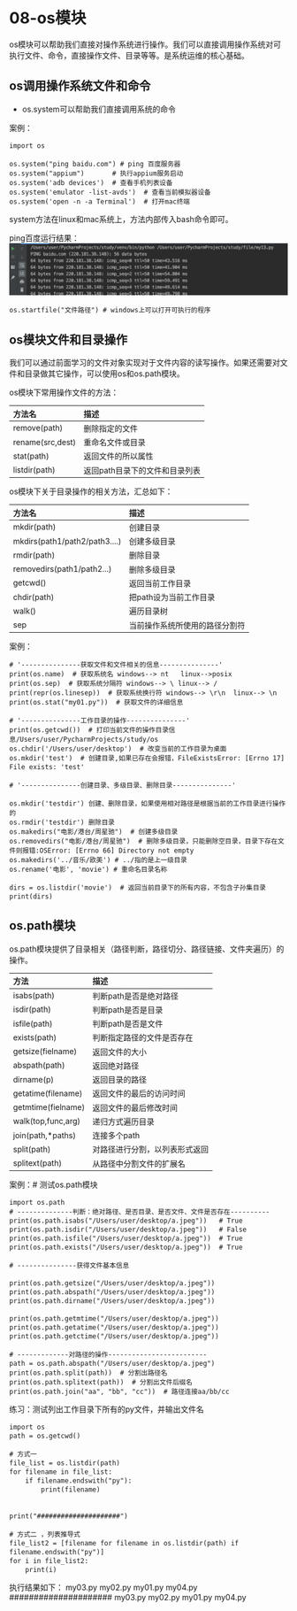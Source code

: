 # 08-os模块


os模块可以帮助我们直接对操作系统进行操作。我们可以直接调用操作系统对可执行文件、命令，直接操作文件、目录等等。是系统运维的核心基础。



## os调用操作系统文件和命令


- os.system可以帮助我们直接调用系统的命令


案例：
```
import os

os.system("ping baidu.com") # ping 百度服务器
os.system("appium")       # 执行appium服务启动
os.system('adb devices')  # 查看手机列表设备
os.system('emulator -list-avds')  # 查看当前模拟器设备
os.system('open -n -a Terminal')  # 打开mac终端

```

system方法在linux和mac系统上，方法内部传入bash命令即可。


ping百度运行结果：
![](_v_images/20201111105703714_2056232287.png)



```
os.startfile("文件路径") # windows上可以打开可执行的程序
```












## os模块文件和目录操作

我们可以通过前面学习的文件对象实现对于文件内容的读写操作。如果还需要对文件和目录做其它操作，可以使用os和os.path模块。


os模块下常用操作文件的方法：

| 方法名            | 描述                        |
| :--------------- | :------------------------- |
| remove(path)     | 删除指定的文件               |
| rename(src,dest) | 重命名文件或目录              |
| stat(path)       | 返回文件的所以属性            |
| listdir(path)    | 返回path目录下的文件和目录列表 |



os模块下关于目录操作的相关方法，汇总如下：

| 方法名                          | 描述                       |
| :----------------------------- | :------------------------- |
| mkdir(path)                   | 创建目录                    |
| mkdirs(path1/path2/path3....) | 创建多级目录                |
| rmdir(path)                   | 删除目录                    |
| removedirs(path1/path2...)    | 删除多级目录                |
| getcwd()                       | 返回当前工作目录             |
| chdir(path)                   | 把path设为当前工作目录       |
| walk()                         | 遍历目录树                  |
| sep                            | 当前操作系统所使用的路径分割符 |




案例：
```
# '---------------获取文件和文件相关的信息---------------'
print(os.name)  # 获取系统名 windows--> nt   linux-->posix
print(os.sep)  # 获取系统分隔符 windows--> \ linux--> /
print(repr(os.linesep))  # 获取系统换行符 windows--> \r\n  linux--> \n
print(os.stat("my01.py"))  # 获取文件的详细信息

# '---------------工作目录的操作---------------'
print(os.getcwd())  # 打印当前文件的操作目录信息/Users/user/PycharmProjects/study/os
os.chdir('/Users/user/desktop')  # 改变当前的工作目录为桌面
os.mkdir('test')  # 创建目录,如果已存在会报错，FileExistsError: [Errno 17] File exists: 'test'

# '---------------创建目录、多级目录、删除目录---------------'

os.mkdir('testdir') 创建、删除目录，如果使用相对路径是根据当前的工作目录进行操作的
os.rmdir('testdir') 删除目录
os.makedirs("电影/港台/周星驰")  # 创建多级目录
os.removedirs("电影/港台/周星驰")  # 删除多级目录，只能删除空目录，目录下存在文件则报错:OSError: [Errno 66] Directory not empty
os.makedirs('../音乐/欧美') # ../指的是上一级目录
os.rename('电影', 'movie') # 重命名目录名称

dirs = os.listdir('movie')  # 返回当前目录下的所有内容，不包含子孙集目录
print(dirs)
```



## os.path模块


os.path模块提供了目录相关（路径判断，路径切分、路径链接、文件夹遍历）的操作。


| 方法               | 描述                       |
| :----------------- | :------------------------- |
| isabs(path)        | 判断path是否是绝对路径       |
| isdir(path)        | 判断path是否是目录           |
| isfile(path)       | 判断path是否是文件           |
| exists(path)       | 判断指定路径的文件是否存在    |
| getsize(fielname)  | 返回文件的大小               |
| abspath(path)      | 返回绝对路径                |
| dirname(p)         | 返回目录的路径               |
| getatime(filename) | 返回文件的最后的访问时间      |
| getmtime(fielname) | 返回文件的最后修改时间        |
| walk(top,func,arg) | 递归方式遍历目录             |
| join(path,*paths)  | 连接多个path                |
| split(path)        | 对路径进行分割，以列表形式返回 |
| splitext(path)     | 从路径中分割文件的扩展名      |



案例：# 测试os.path模块
```
import os.path
# --------------判断：绝对路径、是否目录、是否文件、文件是否存在----------
print(os.path.isabs("/Users/user/desktop/a.jpeg"))   # True
print(os.path.isdir("/Users/user/desktop/a.jpeg"))   # False
print(os.path.isfile("/Users/user/desktop/a.jpeg"))  # True
print(os.path.exists("/Users/user/desktop/a.jpeg"))  # True

# ---------------获得文件基本信息

print(os.path.getsize("/Users/user/desktop/a.jpeg"))
print(os.path.abspath("/Users/user/desktop/a.jpeg"))
print(os.path.dirname("/Users/user/desktop/a.jpeg"))

print(os.path.getmtime("/Users/user/desktop/a.jpeg"))
print(os.path.getatime("/Users/user/desktop/a.jpeg"))
print(os.path.getctime("/Users/user/desktop/a.jpeg"))

# -------------对路径的操作-------------------------
path = os.path.abspath("/Users/user/desktop/a.jpeg")
print(os.path.split(path))  # 分割出路径名
print(os.path.splitext(path))  # 分割出文件后缀名
print(os.path.join("aa", "bb", "cc"))  # 路径连接aa/bb/cc

```



练习：测试列出工作目录下所有的py文件，并输出文件名
```
import os
path = os.getcwd()

# 方式一
file_list = os.listdir(path)
for filename in file_list:
    if filename.endswith("py"):
        print(filename)


print("#####################")

# 方式二 ，列表推导式
file_list2 = [filename for filename in os.listdir(path) if filename.endswith("py")]
for i in file_list2:
    print(i)

```

执行结果如下：
my03.py
my02.py
my01.py
my04.py
#####################
my03.py
my02.py
my01.py
my04.py
